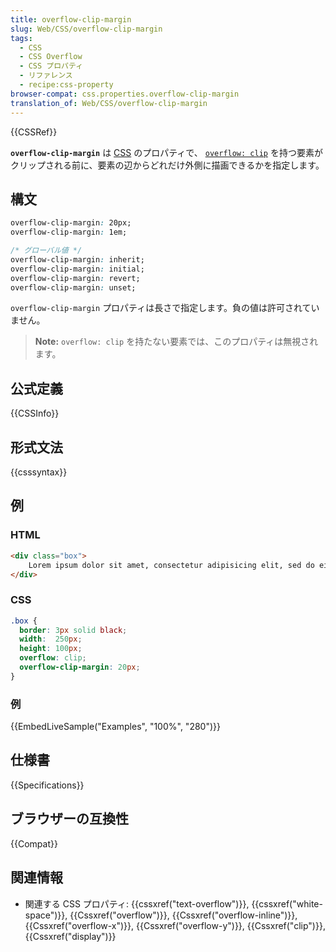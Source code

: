 ```yaml
---
title: overflow-clip-margin
slug: Web/CSS/overflow-clip-margin
tags:
  - CSS
  - CSS Overflow
  - CSS プロパティ
  - リファレンス
  - recipe:css-property
browser-compat: css.properties.overflow-clip-margin
translation_of: Web/CSS/overflow-clip-margin
---
```

{{CSSRef}}

**`overflow-clip-margin`** は [CSS](/ja/docs/Web/CSS) のプロパティで、 [`overflow: clip`](/ja/docs/Web/CSS/overflow) を持つ要素がクリップされる前に、要素の辺からどれだけ外側に描画できるかを指定します。

## 構文

```css
overflow-clip-margin: 20px;
overflow-clip-margin: 1em;

/* グローバル値 */
overflow-clip-margin: inherit;
overflow-clip-margin: initial;
overflow-clip-margin: revert;
overflow-clip-margin: unset;
```

`overflow-clip-margin` プロパティは長さで指定します。負の値は許可されていません。

> **Note:** `overflow: clip` を持たない要素では、このプロパティは無視されます。

## 公式定義

{{CSSInfo}}

## 形式文法

{{csssyntax}}

## 例

### HTML

```html
<div class="box">
    Lorem ipsum dolor sit amet, consectetur adipisicing elit, sed do eiusmod tempor incididunt ut labore et dolore magna aliqua. Ut enim ad minim veniam, quis nostrud exercitation ullamco laboris nisi ut aliquip ex ea commodo consequat. Duis aute irure dolor in reprehenderit in voluptate velit esse cillum dolore eu fugiat nulla pariatur.
</div>
```

### CSS

```css
.box {
  border: 3px solid black;
  width:  250px;
  height: 100px;
  overflow: clip;
  overflow-clip-margin: 20px;
}
```

### 例

{{EmbedLiveSample("Examples", "100%", "280")}}

## 仕様書

{{Specifications}}

## ブラウザーの互換性

{{Compat}}

## 関連情報

- 関連する CSS プロパティ: {{cssxref("text-overflow")}}, {{cssxref("white-space")}}, {{Cssxref("overflow")}}, {{Cssxref("overflow-inline")}}, {{Cssxref("overflow-x")}}, {{Cssxref("overflow-y")}}, {{Cssxref("clip")}}, {{Cssxref("display")}}
